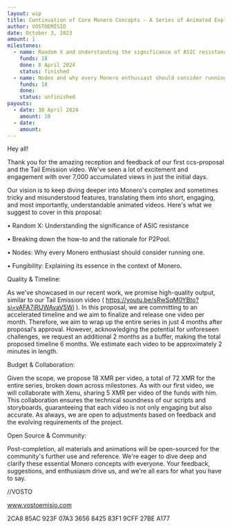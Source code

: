 ```yaml
---
layout: wip
title: Continuation of Core Monero Concepts - A Series of Animated Explainers
author: VOSTOEMISIO
date: October 3, 2023
amount: 1
milestones:
  - name: Random X and Understanding the significance of ASIC resistance
    funds: 18
    done: 8 April 2024
    status: finished
  - name: Nodes and why every Monero enthusiast should consider running one.
    funds: 18
    done:
    status: unfinished
payouts:
  - date: 30 April 2024
    amount: 18
  - date:
    amount:
---
```


Hey all!

Thank you for the amazing reception and feedback of our first ccs-proposal and the Tail Emission video. We've seen a lot of excitement and engagement with over 7,000 accumulated views in just the initial days.

Our vision is to keep diving deeper into Monero's complex and sometimes tricky and misunderstood features, translating them into short, engaging, and most importantly, understandable animated videos. Here's what we suggest to cover in this proposal:

•	Random X: Understanding the significance of ASIC resistance

•	Breaking down the how-to and the rationale for P2Pool.

•	Nodes: Why every Monero enthusiast should consider running one.

•	Fungibility: Explaining its essence in the context of Monero.

Quality & Timeline: 

As we've showcased in our recent work, we promise high-quality output, similar to our Tail Emission video ( https://youtu.be/sRwSqM0YBto?si=vAFA7iRUWAvaV5Wi ). In this proposal, we are committing to an accelerated timeline and we aim to finalize and release one video per month. Therefore, we aim to wrap up the entire series in just 4 months after proposal’s approval. However, acknowledging the potential for unforeseen challenges, we request an additional 2 months as a buffer, making the total proposed timeline 6 months. We estimate each video to be approximately 2 minutes in length.

Budget & Collaboration: 

Given the scope, we propose 18 XMR per video, a total of 72 XMR for the entire series, broken down across milestones. As with our first video, we will collaborate with Xenu, sharing 5 XMR per video of the funds with him. This collaboration ensures the technical soundness of our scripts and storyboards, guaranteeing that each video is not only engaging but also accurate. As always, we are open to adjustments based on feedback and the evolving requirements of the project.

Open Source & Community:

Post-completion, all materials and animations will be open-sourced for the community's further use and reference.
We're eager to dive deep and clarify these essential Monero concepts with everyone. Your feedback, suggestions, and enthusiasm drive us, and we're all ears for what you have to say.

//VOSTO

 www.vostoemisio.com

2CA8 85AC 923F 07A3 3656 8425 83F1 9CFF 27BE A177


